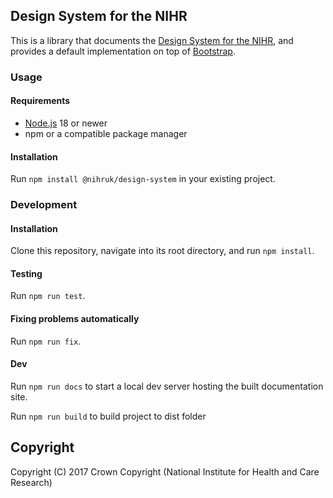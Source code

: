 ## Design System for the NIHR

This is a library that documents the [Design System for the NIHR](https://design-system.nihr.ac.uk/), and provides a
default implementation on top of [Bootstrap](https://getbootstrap.com/).

### Usage

#### Requirements

- [Node.js](https://nodejs.org/) 18 or newer
- npm or a compatible package manager

#### Installation

Run `npm install @nihruk/design-system` in your existing project.

### Development

#### Installation

Clone this repository, navigate into its root directory, and run `npm install`.

#### Testing

Run `npm run test`.

#### Fixing problems automatically

Run `npm run fix`.

#### Dev

Run `npm run docs` to start a local dev server hosting the built documentation site.

Run `npm run build` to build project to dist folder

## Copyright

Copyright (C) 2017 Crown Copyright (National Institute for Health and Care Research)
